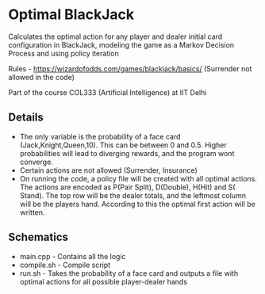 # Optimal BlackJack

Calculates the optimal action for any player and dealer initial card configuration in BlackJack, modeling the game as a Markov Decision Process and using policy iteration

Rules - https://wizardofodds.com/games/blackjack/basics/ (Surrender not allowed in the code)

Part of the course COL333 (Artificial Intelligence) at IIT Delhi

## Details
+ The only variable is the probability of a face card (Jack,Knight,Queen,10). This can be between 0 and 0.5. Higher probabilities will lead to diverging rewards, and the program wont converge.
+ Certain actions are not allowed (Surrender, Insurance)
+ On running the code, a policy file will be created with all optimal actions. The actions are encoded as P(Pair Split), D(Double), H(Hit) and S( Stand). The top row will be the dealer totals, and the leftmost column will be the players hand. According to this the optimal first action will be written.


## Schematics
+ main.cpp - Contains all the logic
+ compile.sh - Compile script
+ run.sh - Takes the probability of a face card and outputs a file with optimal actions for all possible player-dealer hands
